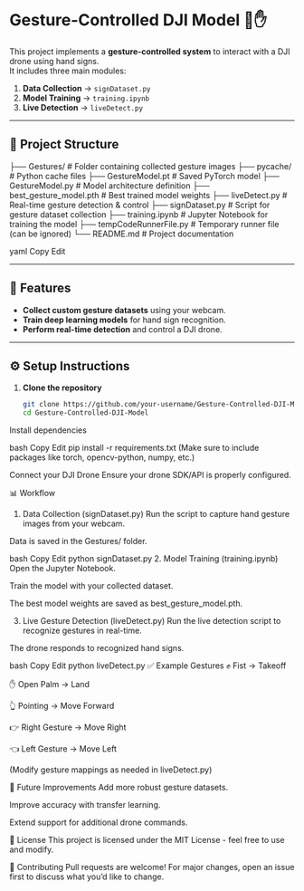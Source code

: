 # Gesture-Controlled DJI Model 🚁✋

This project implements a **gesture-controlled system** to interact with a DJI drone using hand signs.  
It includes three main modules:
1. **Data Collection** → `signDataset.py`
2. **Model Training** → `training.ipynb`
3. **Live Detection** → `liveDetect.py`

---

## 📂 Project Structure

├── Gestures/ # Folder containing collected gesture images
├── pycache/ # Python cache files
├── GestureModel.pt # Saved PyTorch model
├── GestureModel.py # Model architecture definition
├── best_gesture_model.pth # Best trained model weights
├── liveDetect.py # Real-time gesture detection & control
├── signDataset.py # Script for gesture dataset collection
├── training.ipynb # Jupyter Notebook for training the model
├── tempCodeRunnerFile.py # Temporary runner file (can be ignored)
└── README.md # Project documentation

yaml
Copy
Edit

---

## 🚀 Features
- **Collect custom gesture datasets** using your webcam.
- **Train deep learning models** for hand sign recognition.
- **Perform real-time detection** and control a DJI drone.

---

## ⚙️ Setup Instructions

1. **Clone the repository**
   ```bash
   git clone https://github.com/your-username/Gesture-Controlled-DJI-Model.git
   cd Gesture-Controlled-DJI-Model
Install dependencies

bash
Copy
Edit
pip install -r requirements.txt
(Make sure to include packages like torch, opencv-python, numpy, etc.)

Connect your DJI Drone
Ensure your drone SDK/API is properly configured.

📊 Workflow
1. Data Collection (signDataset.py)
Run the script to capture hand gesture images from your webcam.

Data is saved in the Gestures/ folder.

bash
Copy
Edit
python signDataset.py
2. Model Training (training.ipynb)
Open the Jupyter Notebook.

Train the model with your collected dataset.

The best model weights are saved as best_gesture_model.pth.

3. Live Gesture Detection (liveDetect.py)
Run the live detection script to recognize gestures in real-time.

The drone responds to recognized hand signs.

bash
Copy
Edit
python liveDetect.py
✅ Example Gestures
✊ Fist → Takeoff

✋ Open Palm → Land

👆 Pointing → Move Forward

👉 Right Gesture → Move Right

👈 Left Gesture → Move Left

(Modify gesture mappings as needed in liveDetect.py)

📌 Future Improvements
Add more robust gesture datasets.

Improve accuracy with transfer learning.

Extend support for additional drone commands.

📝 License
This project is licensed under the MIT License - feel free to use and modify.

🤝 Contributing
Pull requests are welcome! For major changes, open an issue first to discuss what you’d like to change.
